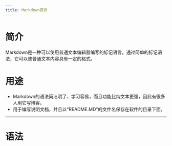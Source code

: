 ```yaml
---
title: Markdown首页
---
```


# 简介  

Markdown是一种可以使用普通文本编辑器编写的标记语言，通过简单的标记语法，它可以使普通文本内容具有一定的格式。

# 用途  

* Markdown的语法简洁明了、学习容易，而且功能比纯文本更强，因此有很多人用它写博客。
* 用于编写说明文档，并且以“README.MD”的文件名保存在软件的目录下面。

---

# 语法
